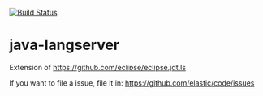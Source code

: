 [![Build Status](https://apm-ci.elastic.co/buildStatus/icon?job=code%2Fcode-java-langserver%2Fmaster)](https://apm-ci.elastic.co/job/code/job/code-java-langserver/job/master/)

# java-langserver
Extension of https://github.com/eclipse/eclipse.jdt.ls

If you want to file a issue, file it in: 
https://github.com/elastic/code/issues
